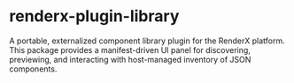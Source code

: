 # renderx-plugin-library
A portable, externalized component library plugin for the RenderX platform. This package provides a manifest-driven UI panel for discovering, previewing, and interacting with host-managed inventory of JSON components.
